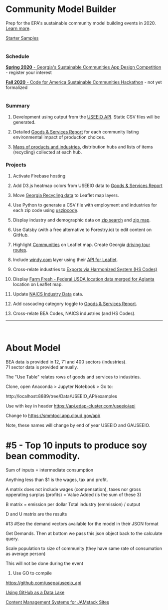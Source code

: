 # Community Model Builder




Prep for the EPA's sustainable community model building events in 2020. [Learn more](https://model.georgia.org/competition/).  

[Starter Samples](samples/)  
<br>

### Schedule  

[<b>Spring 2020</b> - Georgia's Sustainable Communities App Design Competition](https://model.georgia.org/competition) - register your interest  

[<b>Fall 2020</b> - Code for America Sustainable Communities Hackathon](https://www.codeforamerica.org/) - not yet formalized  
<br>

### Summary

1. Development using output from the [USEEIO API](https://github.com/usepa/useeio_api/wiki/Use-the-API). Static CSV files will be generated.  

2. Detailed [Goods & Services Report](samples/dataset) for each community listing environmental impact of production choices.   

3. [Maps of products and industries](samples/maps), distribution hubs and lists of items (recycling) collected at each hub.  

### Projects

1. Activate Firebase hosting  

2. Add D3.js heatmap colors from USEEIO data to [Goods & Services Report](samples/dataset)
<!-- [Products - Bureau of Economic Analysis (BEA)](bea)  -->  

3. Move [Georgia Recycling data](https://data.georgia.org/#processors) to Leaflet map layers.

4. Use Python to generate a CSV file with employment and industries for each zip code using [uszipcode](https://uszipcode.readthedocs.io/01-Tutorial/index.html).

5. Display industry and demographic data on [zip search](zip/#zip=30315) and [zip map](zip/leaflet/).  

6. Use Gatsby (with a free alternative to Forestry.io) to edit content on GitHub.  

7. Highlight <a href="smartdata">Communities</a> on Leaflet map.  Create Georgia <a href="samples/routing/">driving tour routes</a>.

8. Include [windy.com](windy.com) layer using their [API for Leaflet](https://github.com/windycom/API).

9. Cross-relate industries to [Exports via Harmonized System (HS Codes)](https://georgiadata.github.io/display/products/) 

10. Display [Farm Fresh - Federal USDA location data merged for Aglanta](farmfresh/ga) location on Leaflet map.  

11. Update [NAICS Industry Data](industries) data.

12. Add cascading category toggle to [Goods & Services Report](samples/dataset). 

13. Cross-relate BEA Codes, NAICS industries (and HS Codes).  
 
<!--
	12. Include elected officials for districts, zip codes or counties.
-->

<!--[Census Data by Zipcode](https://github.com/statedata/community)  -->

<hr>
<br>
 
# About Model

BEA data is provided in 12, 71 and 400 sectors (industries).  
71 sector data is provided annually.  

The "Use Table" relates rows of goods and services to industries.  

Clone, open Anaconda > Jupyter Notebook > Go to:

 http://localhost:8889/tree/Data/USEEIO_API/examples

Use with key in header
https://api.edap-cluster.com/useeio/api

Change to
https://smmtool.app.cloud.gov/api/

Note, these names will change by end of year USEEIO and GAUSEEIO.

# #5 - Top 10 inputs to produce soy bean commodity.

Sum of inputs = intermediate consumption

Anything less than $1 is the wages, tax and profit.

A matrix does not include wages (compensation), taxes nor gross opperating surplus (profits) 
= Value Added (is the sum of these 3)

B matrix = emission per dollar
Total industry (emmission) / output 


D and U matrix are the results

#13 #See the demand vectors available for the model in their JSON format

Get Demands.  Then at bottom we pass this json object back to the calculate query.



Scale population to size of community (they have same rate of consumation as average person)




This will not be done during the event
1. Use GO to compile



https://github.com/usepa/useeio_api
 

[Using GitHub as a Data Lake](https://dzone.com/articles/using-github-as-a-data-lake)  

[Content Management Systems for JAMstack Sites](https://headlesscms.org/)  



